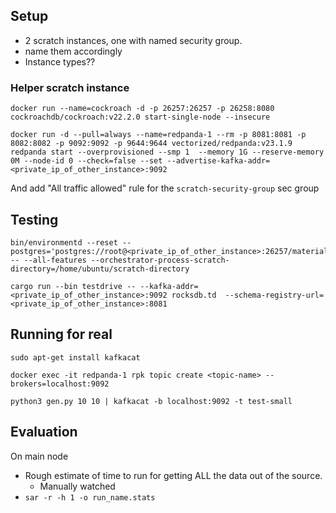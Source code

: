 ## Setup

- 2 scratch instances, one with named security group.
- name them accordingly
- Instance types??

### Helper scratch instance
```
docker run --name=cockroach -d -p 26257:26257 -p 26258:8080 cockroachdb/cockroach:v22.2.0 start-single-node --insecure
```

```
docker run -d --pull=always --name=redpanda-1 --rm -p 8081:8081 -p 8082:8082 -p 9092:9092 -p 9644:9644 vectorized/redpanda:v23.1.9 redpanda start --overprovisioned --smp 1  --memory 1G --reserve-memory 0M --node-id 0 --check=false --set --advertise-kafka-addr=<private_ip_of_other_instance>:9092
```

And add "All traffic allowed" rule for the `scratch-security-group` sec group


## Testing

```
bin/environmentd --reset --postgres='postgres://root@<private_ip_of_other_instance>:26257/materialize' -- --all-features --orchestrator-process-scratch-directory=/home/ubuntu/scratch-directory
```

```
cargo run --bin testdrive -- --kafka-addr=<private_ip_of_other_instance>:9092 rocksdb.td  --schema-registry-url=<private_ip_of_other_instance>:8081
```

## Running for real

```
sudo apt-get install kafkacat
```

```
docker exec -it redpanda-1 rpk topic create <topic-name> --brokers=localhost:9092
```

```
python3 gen.py 10 10 | kafkacat -b localhost:9092 -t test-small
```

## Evaluation

On main node
- Rough estimate of time to run for getting ALL the data out of the source.
  - Manually watched
- `sar -r -h 1 -o run_name.stats`
